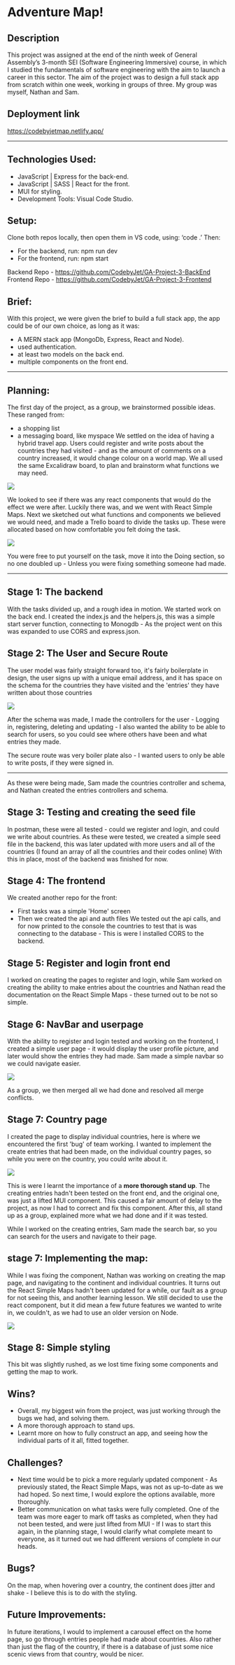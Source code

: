 # Adventure Map!

## Description

This project was assigned at the end of the ninth week of General Assembly’s 3-month SEI (Software Engineering Immersive) course, in which I studied the fundamentals of software engineering with the aim to launch a career in this sector. The aim of the project was to design a full stack app from scratch within one week, working in groups of three. My group was myself, Nathan and Sam.

## Deployment link
https://codebyjetmap.netlify.app/

----

## Technologies Used: 
 - JavaScript | Express for the back-end.
 - JavaScript | SASS | React for the front.
 - MUI for styling.
 - Development Tools: Visual Code Studio.


## Setup:
Clone both repos locally, then open them in VS code, using:
‘code .’
Then:
- For the backend, run: npm run dev
- For the frontend, run: npm start

Backend Repo - https://github.com/CodebyJet/GA-Project-3-BackEnd
Frontend Repo - https://github.com/CodebyJet/GA-Project-3-Frontend


## Brief:
With this project, we were given the brief to build a full stack app, the app could be of our own choice, as long as it was:
- A MERN stack app (MongoDb, Express, React and Node).
- used authentication.
- at least two models on the back end.
- multiple components on the front end.

---

## Planning:
The first day of the project, as a group, we brainstormed possible ideas. These ranged from:
- a shopping list 
- a messaging board, like myspace
We settled on the idea of having a hybrid travel app. Users could register and write posts about the countries they had visited - and as the amount of comments on a country increased, it would change colour on a world map.
We all used the same Excalidraw board, to plan and brainstorm what functions we may need.

<img src="./readMe_extras/sketch.png">

We looked to see if there was any react components that would do the effect we were after. Luckily there was, and we went with React Simple Maps.
Next we sketched out what functions and components we believed we would need, and made a Trello board to divide the tasks up. These were allocated based on how comfortable you felt doing the task.

<img src="./readMe_extras/Trello.jpg">

You were free to put yourself on the task, move it into the Doing section, so no one doubled up - Unless you were fixing something someone had made.

---

## Stage 1: The backend
With the tasks divided up, and a rough idea in motion. We started work on the back end. I created the index.js and the helpers.js, this was a simple start server function, connecting to Monogdb - As the project went on this was expanded to use CORS and express.json.

## Stage 2: The User and Secure Route
The user model was fairly straight forward too, it's fairly boilerplate in design, the user signs up with a unique email address, and it has space on the schema for the countries they have visited and the 'entries' they have written about those countries

<img src="./readMe_extras/user.jpg">

After the schema was made, I made the controllers for the user - Logging in, registering, deleting and updating - I also wanted the ability to be able to search for users, so you could see where others have been and what entries they made.

The secure route was very boiler plate also - I wanted users to only be able to write posts, if they were signed in.

----
As these were being made, Sam made the countries controller and schema, and Nathan created the entries controllers and schema.

## Stage 3: Testing and creating the seed file
In postman, these were all tested - could we register and login, and could we write about countries.
As these were tested, we created a simple seed file in the backend, this was later updated with more users and all of the countries (I found an array of all the countries and their codes online)
With this in place, most of the backend was finished for now.

## Stage 4: The frontend
We created another repo for the front:
- First tasks was a simple 'Home' screen
- Then we created the api and auth files
We tested out the api calls, and for now printed to the console the countries to test that is was connecting to the database - This is were I installed CORS to the backend.

## Stage 5: Register and login front end
I worked on creating the pages to register and login, while Sam worked on creating the ability to make entries about the countries and Nathan read the documentation on the React Simple Maps - these turned out to be not so simple.

## Stage 6: NavBar and userpage
With the ability to register and login tested and working on the frontend,  I created a simple user page - it would display the user profile picture, and later would show the entries they had made. Sam made a simple navbar so we could navigate easier. 

<img src="./readMe_extras/userpage.jpg" >

As a group, we then merged all we had done and resolved all merge conflicts.

## Stage 7: Country page
I created the page to display individual countries, here is where we encountered the first 'bug' of team working. I wanted to implement the create entries that had been made, on the individual country pages, so while you were on the country, you could write about it.

<img src="./readMe_extras/entries.jpg" >

This is were I learnt the importance of a **more thorough stand up**. The creating entries hadn't been tested on the front end, and the original one, was just a lifted MUI component. This caused a fair amount of delay to the project, as now I had to correct and fix this component.
After this, all stand up as a group, explained more what we had done and if it was tested.

While I worked on the creating entries, Sam made the search bar, so you can search for the users and navigate to their page.

## stage 7: Implementing the map:
While I was fixing the component, Nathan was working on creating the map page, and navigating to the continent and individual countries. It turns out the React Simple Maps hadn't been updated for a while, our fault as a group for not seeing this, and another learning lesson. We still decided to use the react component, but it did mean a few future features we wanted to write in, we couldn't, as we had to use an older version on Node.

<img src="./readMe_extras/europe.png" >

## Stage 8: Simple styling
This bit was slightly rushed, as we lost time fixing some components and getting the map to work.

## Wins?
- Overall, my biggest win from the project, was just working through the bugs we had, and solving them.
- A more thorough approach to stand ups.
- Learnt more on how to fully construct an app, and seeing how the individual parts of it all, fitted together.

## Challenges?
- Next time would be to pick a more regularly updated component - As previously stated, the React Simple Maps, was not as up-to-date as we had hoped. So next  time, I would explore the options available, more thoroughly.
- Better communication on what tasks were fully completed. One of the team was more eager to mark off tasks as completed, when they had not been tested, and were just lifted from MUI - If I was to start this again, in the planning stage, I would clarify what complete meant to everyone, as it turned out we had different versions of complete in our heads.

## Bugs?
On the map, when hovering over a country, the continent does jitter and shake - I believe this is to do with the styling.

## Future Improvements:
In future iterations, I would to implement a carousel effect on the home page, so go through entries people had made about countries. Also rather than just the flag of the country, if there is a database of just some nice scenic views from that country, would be nicer.
